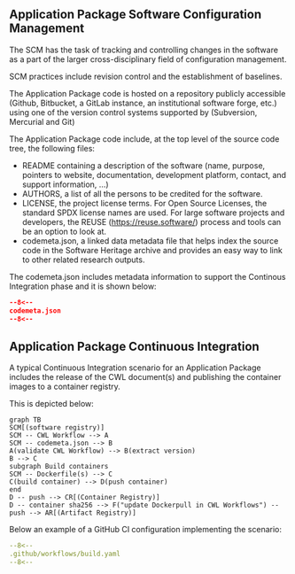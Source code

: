 
## Application Package Software Configuration Management

The SCM has the task of tracking and controlling changes in the software as a part of the larger cross-disciplinary field of configuration management. 

SCM practices include revision control and the establishment of baselines.

The Application Package code is hosted on a repository publicly accessible (Github, Bitbucket, a GitLab instance, an institutional software forge, etc.) using one of the version control systems supported by (Subversion, Mercurial and Git)

The Application Package code include, at the top level of the source code tree, the following files:

* README containing a description of the software (name, purpose, pointers to website, documentation, development platform, contact, and support information, …)
* AUTHORS, a list of all the persons to be credited for the software.
* LICENSE, the project license terms. For Open Source Licenses, the standard SPDX license names are used. For large software projects and developers, the REUSE (https://reuse.software/) process and tools can be an option to look at.
* codemeta.json, a linked data metadata file that helps index the source code in the Software Heritage archive and provides an easy way to link to other related research outputs.

The codemeta.json includes metadata information to support the Continous Integration phase and it is shown below:

```json linenums="1" title="codemeta.json"
--8<--
codemeta.json
--8<--
```

## Application Package Continuous Integration

A typical Continuous Integration scenario for an Application Package includes the release of the CWL document(s) and publishing the container images to a container registry.

This is depicted below: 

``` mermaid
graph TB
SCM[(software registry)]
SCM -- CWL Workflow --> A
SCM -- codemeta.json --> B
A(validate CWL Workflow) --> B(extract version)
B --> C
subgraph Build containers
SCM -- Dockerfile(s) --> C
C(build container) --> D(push container) 
end
D -- push --> CR[(Container Registry)] 
D -- container sha256 --> F("update Dockerpull in CWL Workflows") -- push --> AR[(Artifact Registry)]
```

Below an example of a GitHub CI configuration implementing the scenario:

```yaml linenums="1" title=".github/workflows/build.yaml"
--8<--
.github/workflows/build.yaml
--8<--
```